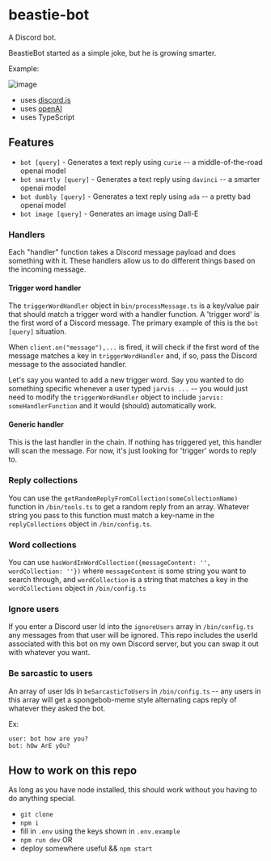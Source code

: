 # beastie-bot

A Discord bot.

BeastieBot started as a simple joke, but he is growing smarter.

Example:

![image](https://user-images.githubusercontent.com/4060878/218017190-af2bf800-5a42-415b-9d9b-cc36e420478b.png)

- uses [discord.js](https://discordjs.guide/)
- uses [openAI](https://openai.com/api/)
- uses TypeScript

## Features

- `bot [query]` - Generates a text reply using `curie` -- a middle-of-the-road openai model
- `bot smartly [query]` - Generates a text reply using `davinci` -- a smarter openai model
- `bot dumbly [query]` - Generates a text reply using `ada` -- a pretty bad openai model
- `bot image [query]` - Generates an image using Dall-E

### Handlers

Each "handler" function takes a Discord message payload and does something with it. These handlers allow us to do different things based on the incoming message.

#### Trigger word handler

The `triggerWordHandler` object in `bin/processMessage.ts` is a key/value pair that should match a trigger word with a handler function. A 'trigger word' is the first word of a Discord message. The primary example of this is the `bot [query]` situation.

When `client.on("message"),...` is fired, it will check if the first word of the message matches a key in `triggerWordHandler` and, if so, pass the Discord message to the associated handler.

Let's say you wanted to add a new trigger word. Say you wanted to do something specific whenever a user typed `jarvis ...` -- you would just need to modify the `triggerWordHandler` object to include `jarvis: someHandlerFunction` and it would (should) automatically work.

#### Generic handler

This is the last handler in the chain. If nothing has triggered yet, this handler will scan the message. For now, it's just looking for 'trigger' words to reply to.

### Reply collections

You can use the `getRandomReplyFromCollection(someCollectionName)` function in `/bin/tools.ts` to get a random reply from an array. Whatever string you pass to this function must match a key-name in the `replyCollections` object in `/bin/config.ts`.

### Word collections

You can use `hasWordInWordCollection({messageContent: '', wordCollection: ''})` where `messageContent` is some string you want to search through, and `wordCollection` is a string that matches a key in the `wordCollections` object in `/bin/config.ts`

### Ignore users

If you enter a Discord user Id into the `ignoreUsers` array in `/bin/config.ts` any messages from that user will be ignored. This repo includes the userId associated with this bot on my own Discord server, but you can swap it out with whatever you want.

### Be sarcastic to users

An array of user Ids in `beSarcasticToUsers` in `/bin/config.ts` -- any users in this array will get a spongebob-meme style alternating caps reply of whatever they asked the bot.

Ex:

```
user: bot how are you?
bot: hOw ArE yOu?
```

## How to work on this repo

As long as you have node installed, this should work without you having to do anything special.

- `git clone`
- `npm i`
- fill in `.env` using the keys shown in `.env.example`
- `npm run dev` OR
- deploy somewhere useful && `npm start`
